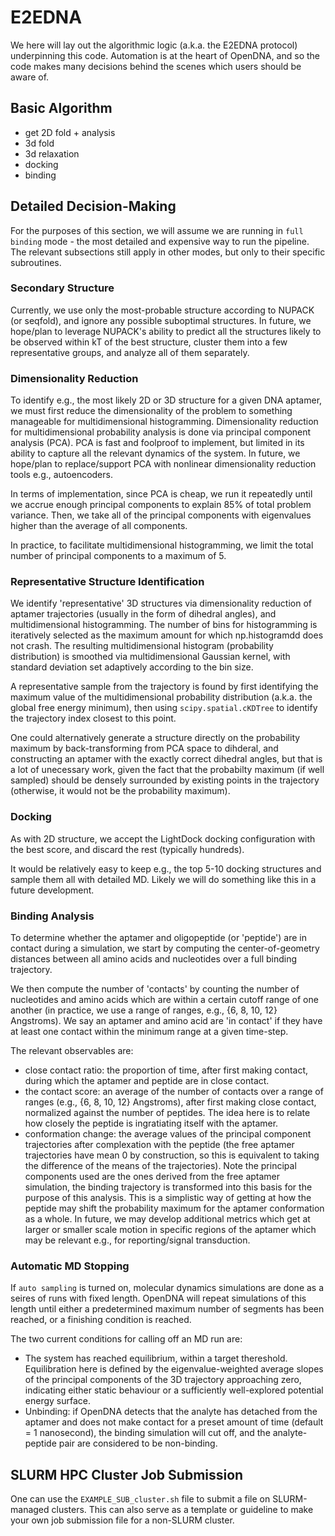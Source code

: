 # E2EDNA

We here will lay out the algorithmic logic (a.k.a. the E2EDNA protocol) underpinning this code.
Automation is at the heart of OpenDNA, and so the code makes many decisions behind the scenes which users should be aware of.

## Basic Algorithm

* get 2D fold + analysis
* 3d fold
* 3d relaxation
* docking
* binding

## Detailed Decision-Making

For the purposes of this section, we will assume we are running in `full binding` mode - the most detailed and expensive way to run the pipeline.
The relevant subsections still apply in other modes, but only to their specific subroutines.

### Secondary Structure
Currently, we use only the most-probable structure according to NUPACK (or seqfold), and ignore any possible suboptimal structures.
In future, we hope/plan to leverage NUPACK's ability to predict all the structures likely to be observed within kT of the best structure, cluster them into a few representative groups, and analyze all of them separately.

### Dimensionality Reduction
To identify e.g., the most likely 2D or 3D structure for a given DNA aptamer, we must first reduce the dimensionality of the problem to something manageable for multidimensional histogramming.
Dimensionality reduction for multidimensional probability analysis is done via principal component analysis (PCA).
PCA is fast and foolproof to implement, but limited in its ability to capture all the relevant dynamics of the system. 
In future, we hope/plan to replace/support PCA with nonlinear dimensionality reduction tools e.g., autoencoders.

In terms of implementation, since PCA is cheap, we run it repeatedly until we accrue enough principal components to explain 85% of total problem variance. 
Then, we take all of the principal components with eigenvalues higher than the average of all components. 

In practice, to facilitate multidimensional histogramming, we limit the total number of principal components to a maximum of 5.


### Representative Structure Identification
We identify 'representative' 3D structures via dimensionality reduction of aptamer trajectories (usually in the form of dihedral angles), and multidimensional histogramming.
The number of bins for histogramming is iteratively selected as the maximum amount for which np.histogramdd does not crash.
The resulting multidimensional histogram (probability distribution) is smoothed via multidimensional Gaussian kernel, with standard deviation set adaptively according to the bin size.

A representative sample from the trajectory is found by first identifying the maximum value of the multidimensional probability distribution (a.k.a. the global free energy minimum), then using `scipy.spatial.cKDTree` to identify the trajectory index closest to this point.

One could alternatively generate a structure directly on the probability maximum by back-transforming from PCA space to dihderal, and constructing an aptamer with the exactly correct dihedral angles, but that is a lot of unecessary work, given the fact that the probabilty maximum (if well sampled) should be densely surrounded by existing points in the trajectory (otherwise, it would not be the probability maximum).

### Docking

As with 2D structure, we accept the LightDock docking configuration with the best score, and discard the rest (typically hundreds). 

It would be relatively easy to keep e.g., the top 5-10 docking structures and sample them all with detailed MD. 
Likely we will do something like this in a future development.

### Binding Analysis
To determine whether the aptamer and oligopeptide (or 'peptide') are in contact during a simulation, we start by computing the center-of-geometry distances between all amino acids and nucleotides over a full binding trajectory.

We then compute the number of 'contacts' by counting the number of nucleotides and amino acids which are within a certain cutoff range of one another (in practice, we use a range of ranges, e.g., {6, 8, 10, 12} Angstroms).
We say an aptamer and amino acid are 'in contact' if they have at least one contact within the minimum range at a given time-step. 

The relevant observables are:
* close contact ratio: the proportion of time, after first making contact, during which the aptamer and peptide are in close contact.
* the contact score: an average of the number of contacts over a range of ranges (e.g., {6, 8, 10, 12} Angstroms), after first making close contact, normalized against the number of peptides. The idea here is to relate how closely the peptide is ingratiating itself with the aptamer.
* conformation change: the average values of the principal component trajectories after complexation with the peptide (the free aptamer trajectories have mean 0 by construction, so this is equivalent to taking the difference of the means of the trajectories). 
  Note the principal components used are the ones derived from the free aptamer simulation, the binding trajectory is transformed into this basis for the purpose of this analysis. 
  This is a simplistic way of getting at how the peptide may shift the probability maximum for the aptamer conformation as a whole. 
  In future, we may develop additional metrics which get at larger or smaller scale motion in specific regions of the aptamer which may be relevant e.g., for reporting/signal transduction.
  
### Automatic MD Stopping

If `auto sampling` is turned on, molecular dynamics simulations are done as a seires of runs with fixed length. 
OpenDNA will repeat simulations of this length until either a predetermined maximum number of segments has been reached, or a finishing condition is reached.

The two current conditions for calling off an MD run are:
* The system has reached equilibrium, within a target thereshold. 
Equilibration here is defined by the eigenvalue-weighted average slopes of the principal components of the 3D trajectory approaching zero, indicating either static behaviour or a sufficiently well-explored potential energy surface.
* Unbinding: if OpenDNA detects that the analyte has detached from the aptamer and does not make contact for a preset amount of time (default = 1 nanosecond), the binding simulation will cut off, and the analyte-peptide pair are considered to be non-binding.

## SLURM HPC Cluster Job Submission

One can use the ```EXAMPLE_SUB_cluster.sh``` file to submit a file on SLURM-managed clusters. This can also serve as a template or guideline to make your own job submission file for a non-SLURM cluster.

